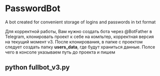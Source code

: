# PasswordBot
A bot created for convenient storage of logins and passwords in txt format

Для корректной работы, Вам нужно создать бота через @BotFather в Telegram, клонировать проект к себе на компьтер, корректная версия на текущий момент v3. После клонирования, в папке с проектом следует создать папку <b>users_data</b>, где будут храниться данные. 
Полсе чего в консоле указываем путь до проекта и пишем <b><h2>python fullbot_v3.py<h2></b>
